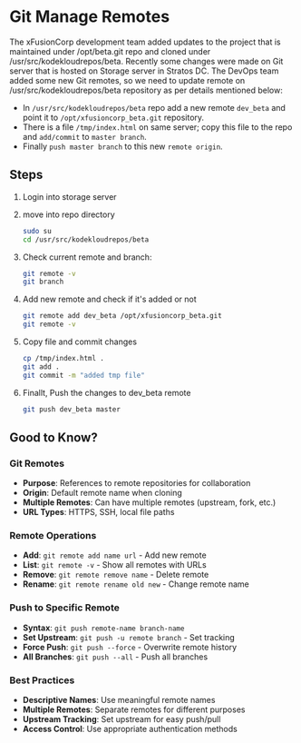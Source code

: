 # Git Manage Remotes

The xFusionCorp development team added updates to the project that is maintained under /opt/beta.git repo and cloned under /usr/src/kodekloudrepos/beta. Recently some changes were made on Git server that is hosted on Storage server in Stratos DC. The DevOps team added some new Git remotes, so we need to update remote on /usr/src/kodekloudrepos/beta repository as per details mentioned below:

- In `/usr/src/kodekloudrepos/beta` repo add a new remote `dev_beta` and point it to `/opt/xfusioncorp_beta.git` repository.
- There is a file `/tmp/index.html` on same server; copy this file to the repo and `add/commit` to `master branch`.
- Finally `push master branch` to this new `remote origin`.

## Steps

1. Login into storage server
2. move into repo directory

    ```sh
    sudo su
    cd /usr/src/kodekloudrepos/beta
    ```

3. Check current remote and branch:

    ```sh
    git remote -v
    git branch
    ```

4. Add new remote and check if it's added or not

    ```sh
    git remote add dev_beta /opt/xfusioncorp_beta.git
    git remote -v
    ```

5. Copy file and commit changes

    ```sh
    cp /tmp/index.html .
    git add .
    git commit -m "added tmp file"
    ```

6. Finallt, Push the changes to dev_beta remote

    ```sh
    git push dev_beta master
    ```

## Good to Know?

### Git Remotes

- **Purpose**: References to remote repositories for collaboration
- **Origin**: Default remote name when cloning
- **Multiple Remotes**: Can have multiple remotes (upstream, fork, etc.)
- **URL Types**: HTTPS, SSH, local file paths

### Remote Operations

- **Add**: `git remote add name url` - Add new remote
- **List**: `git remote -v` - Show all remotes with URLs
- **Remove**: `git remote remove name` - Delete remote
- **Rename**: `git remote rename old new` - Change remote name

### Push to Specific Remote

- **Syntax**: `git push remote-name branch-name`
- **Set Upstream**: `git push -u remote branch` - Set tracking
- **Force Push**: `git push --force` - Overwrite remote history
- **All Branches**: `git push --all` - Push all branches

### Best Practices

- **Descriptive Names**: Use meaningful remote names
- **Multiple Remotes**: Separate remotes for different purposes
- **Upstream Tracking**: Set upstream for easy push/pull
- **Access Control**: Use appropriate authentication methods

